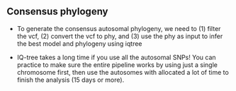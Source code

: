 ## Consensus phylogeny

- To generate the consensus autosomal phylogeny, we need to (1) filter the vcf, (2) convert the vcf to phy, and (3) use the phy as input to infer the best model and phylogeny using iqtree

- IQ-tree takes a long time if you use all the autosomal SNPs! You can practice to make sure the entire pipeline works by using just a single chromosome first, then use the autosomes with allocated a lot of time to finish the analysis (15 days or more). 
